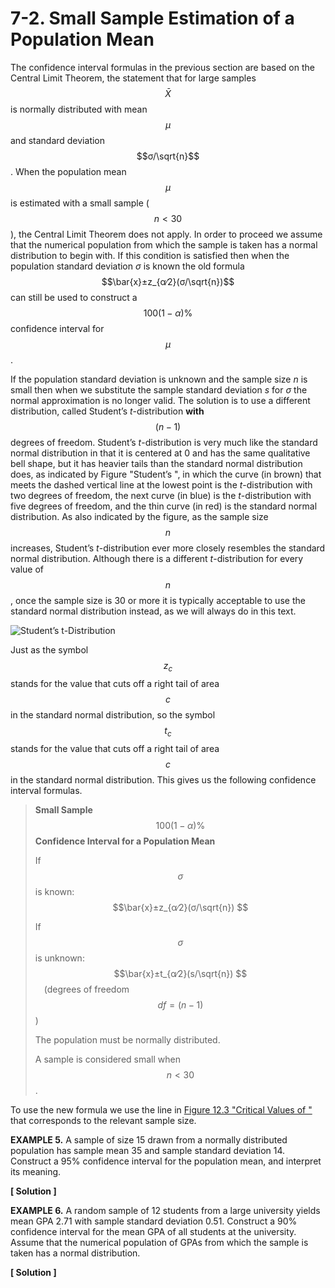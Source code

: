 # 7-2. Small Sample Estimation of a Population Mean

The confidence interval formulas in the previous section are based on the Central Limit Theorem, the statement that for large samples $$\bar{X}$$ is normally distributed with mean $$μ$$ and standard deviation $$σ/\sqrt{n}$$ . When the population mean $$μ$$ is estimated with a small sample \( $$n < 30$$ \), the Central Limit Theorem does not apply. In order to proceed we assume that the numerical population from which the sample is taken has a normal distribution to begin with. If this condition is satisfied then when the population standard deviation _σ_ is known the old formula $$\bar{x}±z_{α∕2}(σ/\sqrt{n})$$ can still be used to construct a $$100(1−α)\%$$ confidence interval for $$μ$$ .

If the population standard deviation is unknown and the sample size _n_ is small then when we substitute the sample standard deviation _s_ for _σ_ the normal approximation is no longer valid. The solution is to use a different distribution, called Student’s _t_-distribution **with** $$(n−1)$$ degrees of freedom. Student’s _t_-distribution is very much like the standard normal distribution in that it is centered at 0 and has the same qualitative bell shape, but it has heavier tails than the standard normal distribution does, as indicated by Figure  "Student’s ", in which the curve \(in brown\) that meets the dashed vertical line at the lowest point is the _t_-distribution with two degrees of freedom, the next curve \(in blue\) is the _t_-distribution with five degrees of freedom, and the thin curve \(in red\) is the standard normal distribution. As also indicated by the figure, as the sample size $$n$$ increases, Student’s _t_-distribution ever more closely resembles the standard normal distribution. Although there is a different _t_-distribution for every value of $$n$$ , once the sample size is 30 or more it is typically acceptable to use the standard normal distribution instead, as we will always do in this text.

![Student&#x2019;s t-Distribution](https://saylordotorg.github.io/text_introductory-statistics/section_11/3435a692ad23c4d5cf2b42e6aa8f5191.jpg)

Just as the symbol $$z_c$$ stands for the value that cuts off a right tail of area $$c$$ in the standard normal distribution, so the symbol $$t_c$$ stands for the value that cuts off a right tail of area $$c$$ in the standard normal distribution. This gives us the following confidence interval formulas.

> **Small Sample** $$100(1−α)\%$$ **Confidence Interval for a Population Mean** 
>
> If $$σ$$ is known: $$\bar{x}±z_{α∕2}(σ/\sqrt{n}) $$ 
>
> If $$σ$$ is unknown: $$\bar{x}±t_{α∕2}(s/\sqrt{n}) $$  \(degrees of freedom $$df=(n−1)$$ \)
>
> The population must be normally distributed.
>
> A sample is considered small when $$n < 30$$ .

To use the new formula we use the line in [Figure 12.3 "Critical Values of "](https://saylordotorg.github.io/text_introductory-statistics/s16-appendix.html) that corresponds to the relevant sample size.

**EXAMPLE 5.** A sample of size 15 drawn from a normally distributed population has sample mean 35 and sample standard deviation 14. Construct a 95% confidence interval for the population mean, and interpret its meaning.

**\[ Solution \]**





**EXAMPLE 6.** A random sample of 12 students from a large university yields mean GPA 2.71 with sample standard deviation 0.51. Construct a 90% confidence interval for the mean GPA of all students at the university. Assume that the numerical population of GPAs from which the sample is taken has a normal distribution.

**\[ Solution \]**







